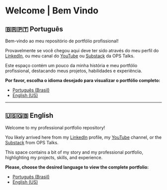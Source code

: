 # Welcome | Bem Vindo

## 🇧🇷🇵🇹 Português
Bem-vindo ao meu repositório de portfólio profissional!

Provavelmente se você chegou aqui deve ter sido através do meu perfil do [LinkedIn](https://www.linkedin.com/in/weyderfs), ou meu canal do [YouTube](https://www.youtube.com/@opstalks) ou [Substack](https://opstalksit.substack.com)  da OPS Talks.

Este espaço contém um pouco da minha história e meu portfólio profissional, destacando meus projetos, habilidades e experiência.

**Por favor, escolha o idioma desejado para visualizar o portfólio completo:**

* [Português (Brasil)](https://github.com/weyderfs/sre-portfolio/tree/pt-br)
* [English (US)](https://github.com/weyderfs/sre-portfolio/tree/tree/en-us)

---

## 🇺🇸🇬🇧 English

Welcome to my professional portfolio repository!

You likely arrived here from my [LinkedIn](https://www.linkedin.com/in/weyderfs) profile, my [YouTube](https://www.youtube.com/@opstalks) channel, or the [Substack](https://opstalksit.substack.com) from OPS Talks.

This space contains a bit of my story and my professional portfolio, highlighting my projects, skills, and experience.

**Please, choose the desired language to view the complete portfolio:**

* [Português (Brasil)](https://github.com/weyderfs/sre-portfolio/tree/pt-br)
* [English (US)](https://github.com/weyderfs/sre-portfolio/tree/tree/en-us)





